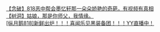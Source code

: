 [【念破】818恶中帮会墨忆轩那一朵朵娇艳的奇葩，有视频有真相](http://tieba.baidu.com/p/2281030861?see_lz=1&pn=)   
[【树洞】姑娘，那是你师父，我情缘。](http://tieba.baidu.com/p/2280607283?see_lz=1&pn=)   
[[纵月鹅818]新鲜出炉！！！喜闻乐见黑装备团！！！YY直播中！](http://tieba.baidu.com/p/2279597249?see_lz=1&pn=)   
